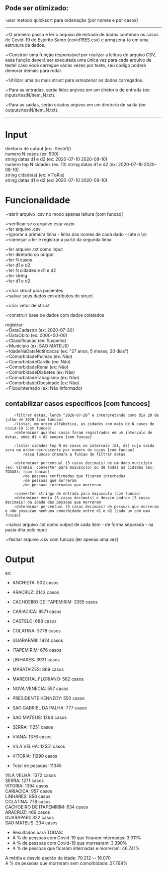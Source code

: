 ## Pode ser otimizado:   
·usar metodo quicksort para ordenação [por nomes e por casos]

---------------------------------------------------------------------------------------------

✓O primeiro passo e ler o arquivo de entrada de dados contendo os casos de Covid-19 do Espirito Santo (covid19ES.csv) e armazena-lo em uma estrutura de dados.  

✓Construir uma função responsável por realizar a leitura do arquivo CSV, essa função deverá ser executada uma única vez para cada arquivo de teste! caso você carregue várias vezes por teste, seu código poderá demorar demais para rodar.  

✓Utilizar uma ou mais struct para armazenar os dados carregados.  

✓Para as entradas, serão lidos arqivos em um diretorio de entrada (ex: inputs/testN/item_N.txt).  

✓Para as saidas, serão criados arqivos em um diretorio de saída (ex: outputs/testN/item_N.txt).  

---------------------------------------------------------------------------------------------

# Input

diretorio de output (ex: ./teste1/)  
numero N casos (ex: 500)  
string datas d1 e d2 (ex: 2020-07-10 2020-08-10)  
numero top N cidades (ex: 10)	string datas d1 e d2 (ex: 2020-07-10 2020-08-10)  
string cidade(s) (ex: ViToRia)  
string datas d1 e d2 (ex: 2020-07-10 2020-08-10)  


# Funcionalidade

✓abrir arquivo .csv no modo apenas leitura [com funcao]  

✓verificar se o arquivo esta vazio  
✓ler arquivo .csv   
		✓ignorar a primeira linha - linha dos nomes de cada dado - (ate o \n)  
		✓começar a ler e registrar a partir da segunda linha  

✓ler arquivo .txt como input  
		✓ler diretorio do output  
		✓ler N casos  
		✓ler d1 e d2  
		✓ler N cidades e d1 e d2  
		✓ler string  
		✓ler d1 e d2  

✓criar struct para pacientes  
		✓salvar seus dados em atributos do struct  

✓criar vetor de struct  

✓construir base de dados com dados coletados  

registrar:  
		✓DataCadastro (ex: 2020-07-20)  
		✓DataObito (ex: 0000-00-00)  
		✓Classificacao (ex: Suspeito)  
		✓Municipio (ex: SAO MATEUS)  
		✓IdadeNaDataNotificacao (ex: "27 anos, 5 meses, 20 dias")  
		✓ComorbidadePulmao (ex: Não)  
		✓ComorbidadeCardio (ex: Não)  
		✓ComorbidadeRenal (ex: Não)  
		✓ComorbidadeDiabetes (ex: Não)  
		✓ComorbidadeTabagismo (ex: Não)  
		✓ComorbidadeObesidade (ex: Não)  
		✓FicouInternado (ex: Não Informado)  

## contabilizar casos especificos [com funcoes]  

		✓filtrar datas, lendo “2020-07-20” e interpretando como dia 20 de julho de 2020 [com funcao]  
		✓listar, em ordem alfabetica, as cidades com mais de N casos de covid-19 [com funcao]  
		✓determinar quantos casos foram registrados em um intervalo de datas, onde d1 < d2 sempre [com funcao]  

		✓listar cidades top N de casos no intervalo [d1, d2] cuja saida sera em ordem decrescente por numero de casos [com funcao]  
			✓essa funcao chamara a funcao de filtrar datas  

		✓determinar percentual (3 casas decimais) de um dado município (ex: ViToRia, converter para maiusculo) ou de todas as cidades (ex: TODAS): [com funcao]  
			✓de pessoas confirmadas que ficaram internadas  
			✓de pessoas que morreram  
			✓de pessoas internadas que morreram  

		✓converter strings de entrada para maiusculo [com funcao]  
		✓determinar media (3 casas decimais) e desvio padrao (3 casas decimais) da idade das pessoas que morreram
		✓determinar percentual (3 casas decimais) de pessoas que morreram e não possuíam nenhuma comorbidade entre d1 e d2 [cada um com uma funcao]  

✓salvar arquivo .txt como output de cada item - de forma separada - na pasta dita pelo input  

✓fechar arquivo .csv com funcao (ler apenas uma vez)  


# Output

ex:

- ANCHIETA: 502 casos 
- ARACRUZ: 2142 casos 
- CACHOEIRO DE ITAPEMIRIM: 3355 casos 
- CARIACICA: 8571 casos 
- CASTELO: 688 casos 
- COLATINA: 3778 casos 
- GUARAPARI: 1924 casos 
- ITAPEMIRIM: 676 casos 
- LINHARES: 3931 casos 
- MARATAIZES: 869 casos 
- MARECHAL FLORIANO: 562 casos 
- NOVA VENECIA: 557 casos 
- PRESIDENTE KENNEDY: 550 casos 
- SAO GABRIEL DA PALHA: 777 casos 
- SAO MATEUS: 1264 casos 
- SERRA: 11251 casos 
- VIANA: 1376 casos 
- VILA VELHA: 12551 casos 
- VITORIA: 11290 casos 

- Total de pessoas: 11345 

VILA VELHA: 1372 casos  
SERRA: 1271 casos  
VITORIA: 1094 casos  
CARIACICA: 957 casos  
LINHARES: 856 casos  
COLATINA: 778 casos  
CACHOEIRO DE ITAPEMIRIM: 634 casos  
ARACRUZ: 469 casos  
GUARAPARI: 322 casos  
SAO MATEUS: 234 casos  

- Resultados para TODAS:  
- A % de pessoas com Covid-19 que ficaram internadas: 3.011%  
- A % de pessoas com Covid-19 que morrearam: 3.390%  
- A % de pessoas que ficaram internadas e morreram: 46.741%  

A média e desvio padrão da idade: 70.212 -- 16.070  
A % de pessoas que morreram sem comorbidade: 27.799%  
